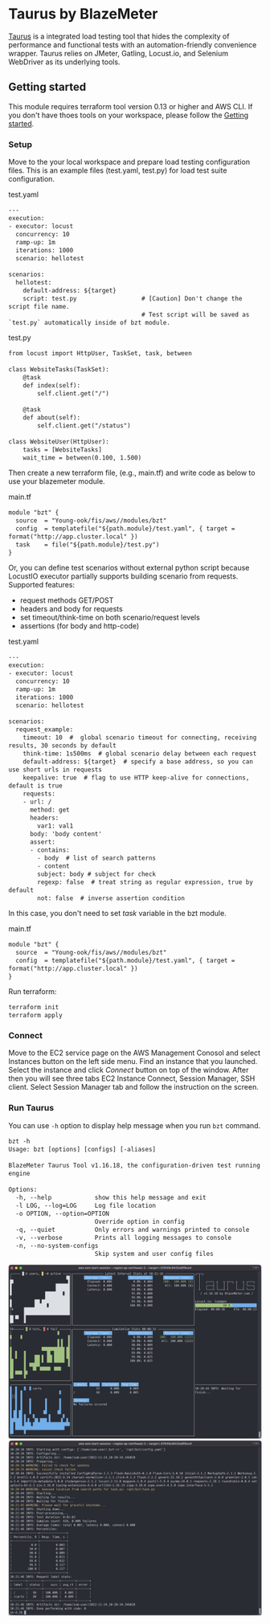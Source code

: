 # Taurus by BlazeMeter
[Taurus](https://gettaurus.org/) is a integrated load testing tool that hides the complexity of performance and functional tests with an automation-friendly convenience wrapper. Taurus relies on JMeter, Gatling, Locust.io, and Selenium WebDriver as its underlying tools.

## Getting started
This module requires terraform tool version 0.13 or higher and AWS CLI. If you don't have thoes tools on your workspace, please follow the [Getting started](https://github.com/Young-ook/terraform-aws-fis#getting-started).

### Setup
Move to the your local workspace and prepare load testing configuration files. This is an example files (test.yaml, test.py) for load test suite configuration.

test.yaml
```
---
execution:
- executor: locust
  concurrency: 10
  ramp-up: 1m
  iterations: 1000
  scenario: hellotest

scenarios:
  hellotest:
    default-address: ${target}
    script: test.py                  # [Caution] Don't change the script file name. 
                                     # Test script will be saved as `test.py` automatically inside of bzt module.
```

test.py
```
from locust import HttpUser, TaskSet, task, between

class WebsiteTasks(TaskSet):
    @task
    def index(self):
        self.client.get("/")

    @task
    def about(self):
        self.client.get("/status")

class WebsiteUser(HttpUser):
    tasks = [WebsiteTasks]
    wait_time = between(0.100, 1.500)
```

Then create a new terraform file, (e.g., main.tf) and write code as below to use your blazemeter module.

main.tf
```
module "bzt" {
  source  = "Young-ook/fis/aws//modules/bzt"
  config  = templatefile("${path.module}/test.yaml", { target = format("http://app.cluster.local" })
  task    = file("${path.module}/test.py")
}
```

Or, you can define test scenarios without external python script because LocustIO executor partially supports building scenario from requests. Supported features:
 - request methods GET/POST
 - headers and body for requests
 - set timeout/think-time on both scenario/request levels
 - assertions (for body and http-code)

test.yaml
```
---
execution:
- executor: locust
  concurrency: 10
  ramp-up: 1m
  iterations: 1000
  scenario: hellotest

scenarios:
  request_example:
    timeout: 10  #  global scenario timeout for connecting, receiving results, 30 seconds by default
    think-time: 1s500ms  # global scenario delay between each request
    default-address: ${target}  # specify a base address, so you can use short urls in requests
    keepalive: true  # flag to use HTTP keep-alive for connections, default is true
    requests:
    - url: /  
      method: get
      headers:
        var1: val1
      body: 'body content'
      assert:
      - contains:
        - body  # list of search patterns
        - content
        subject: body # subject for check
        regexp: false  # treat string as regular expression, true by default
        not: false  # inverse assertion condition
```

In this case, you don't need to set *task* variable in the bzt module.

main.tf
```
module "bzt" {
  source  = "Young-ook/fis/aws//modules/bzt"
  config  = templatefile("${path.module}/test.yaml", { target = format("http://app.cluster.local" })
}
```

Run terraform:
```
terraform init
terraform apply
```

### Connect
Move to the EC2 service page on the AWS Management Conosol and select Instances button on the left side menu. Find an instance that you launched. Select the instance and click *Connect* button on top of the window. After then you will see three tabs EC2 Instance Connect, Session Manager, SSH client. Select Session Manager tab and follow the instruction on the screen.

### Run Taurus
You can use `-h` option to display help message when you run `bzt` command.
```
bzt -h
Usage: bzt [options] [configs] [-aliases]

BlazeMeter Taurus Tool v1.16.18, the configuration-driven test running engine

Options:
  -h, --help            show this help message and exit
  -l LOG, --log=LOG     Log file location
  -o OPTION, --option=OPTION
                        Override option in config
  -q, --quiet           Only errors and warnings printed to console
  -v, --verbose         Prints all logging messages to console
  -n, --no-system-configs
                        Skip system and user config files
```

![aws-ssm-bzt-dashboard](../../images/aws-ssm-bzt-dashboard.png)
![aws-ssm-bzt-log](../../images/aws-ssm-bzt-log.png)
